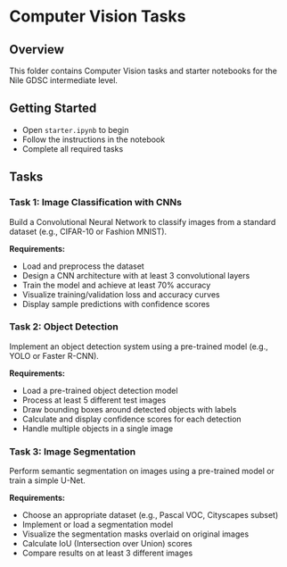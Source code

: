 # Computer Vision Tasks

## Overview
This folder contains Computer Vision tasks and starter notebooks for the Nile GDSC intermediate level.

## Getting Started
- Open `starter.ipynb` to begin
- Follow the instructions in the notebook
- Complete all required tasks

## Tasks

### Task 1: Image Classification with CNNs
Build a Convolutional Neural Network to classify images from a standard dataset (e.g., CIFAR-10 or Fashion MNIST).

**Requirements:**
- Load and preprocess the dataset
- Design a CNN architecture with at least 3 convolutional layers
- Train the model and achieve at least 70% accuracy
- Visualize training/validation loss and accuracy curves
- Display sample predictions with confidence scores

### Task 2: Object Detection
Implement an object detection system using a pre-trained model (e.g., YOLO or Faster R-CNN).

**Requirements:**
- Load a pre-trained object detection model
- Process at least 5 different test images
- Draw bounding boxes around detected objects with labels
- Calculate and display confidence scores for each detection
- Handle multiple objects in a single image

### Task 3: Image Segmentation
Perform semantic segmentation on images using a pre-trained model or train a simple U-Net.

**Requirements:**
- Choose an appropriate dataset (e.g., Pascal VOC, Cityscapes subset)
- Implement or load a segmentation model
- Visualize the segmentation masks overlaid on original images
- Calculate IoU (Intersection over Union) scores
- Compare results on at least 3 different images
